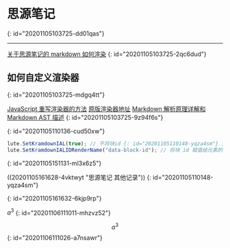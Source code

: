 # 思源笔记
{: id="20201105103725-dd01qas"}

---

[关于思源笔记的 markdown 如何渲染](https://github.com/siyuan-note/siyuan/issues/418)
{: id="20201105103725-2qc6dud"}

## 如何自定义渲染器
{: id="20201105103725-mdgq4tt"}

[JavaScript 重写渲染器的方法](https://github.com/88250/lute/issues/5)  [原版渲染器地址](https://github.com/88250/lute/blob/master/render/html_renderer.go)   [Markdown 解析原理详解和 Markdown AST 描述](https://ld246.com/article/1587637426085)
{: id="20201105103725-9z94f6s"}

{: id="20201105110136-cud50xw"}

```javascript
lute.SetKramdownIAL(true); // 不将块id {: id="20201105110148-yqza4sm"} 渲染为文本
lute.SetKramdownIALIDRenderName("data-block-id"); // 将块 id 赋值给元素的data-block-id
```
{: id="20201105151131-ml3x6z5"}

((20201105161628-4vktwyt "思源笔记 其他记录"))
{: id="20201105110148-yqza4sm"}

{: id="20201105161632-6kjp9rp"}

$a^3$
{: id="20201106111011-mhzvz52"}

$$
a^3
$$
{: id="20201106111026-a7nsawr"}

